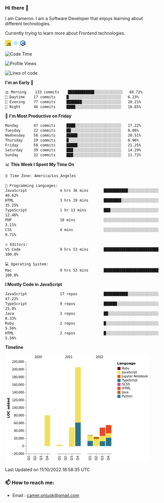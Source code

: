 ### Hi there 👋

I am Cameron. I am a Software Developer that enjoys learning about different technologies.

Currently trying to learn more about Frontend technologies.


<code><img height="20" src="https://raw.githubusercontent.com/github/explore/80688e429a7d4ef2fca1e82350fe8e3517d3494d/topics/javascript/javascript.png"></code>
<code><img height="20" src="https://raw.githubusercontent.com/github/explore/80688e429a7d4ef2fca1e82350fe8e3517d3494d/topics/react/react.png"></code>
<code><img height="20" src="https://raw.githubusercontent.com/github/explore/80688e429a7d4ef2fca1e82350fe8e3517d3494d/topics/cpp/cpp.png"></code>



<!--START_SECTION:waka-->
![Code Time](http://img.shields.io/badge/Code%20Time-542%20hrs%2020%20mins-blue)

![Profile Views](http://img.shields.io/badge/Profile%20Views-1-blue)

![Lines of code](https://img.shields.io/badge/From%20Hello%20World%20I%27ve%20Written-494%20Thousand%20lines%20of%20code-blue)

**I'm an Early 🐤** 

```text
🌞 Morning    133 commits    ████████████░░░░░░░░░░░░░   48.72% 
🌆 Daytime    17 commits     █░░░░░░░░░░░░░░░░░░░░░░░░   6.23% 
🌃 Evening    77 commits     ███████░░░░░░░░░░░░░░░░░░   28.21% 
🌙 Night      46 commits     ████░░░░░░░░░░░░░░░░░░░░░   16.85%

```
📅 **I'm Most Productive on Friday** 

```text
Monday       47 commits     ████░░░░░░░░░░░░░░░░░░░░░   17.22% 
Tuesday      22 commits     ██░░░░░░░░░░░░░░░░░░░░░░░   8.06% 
Wednesday    56 commits     █████░░░░░░░░░░░░░░░░░░░░   20.51% 
Thursday     19 commits     █░░░░░░░░░░░░░░░░░░░░░░░░   6.96% 
Friday       58 commits     █████░░░░░░░░░░░░░░░░░░░░   21.25% 
Saturday     39 commits     ███░░░░░░░░░░░░░░░░░░░░░░   14.29% 
Sunday       32 commits     ███░░░░░░░░░░░░░░░░░░░░░░   11.72%

```


📊 **This Week I Spent My Time On** 

```text
⌚︎ Time Zone: America/Los_Angeles

💬 Programming Languages: 
JavaScript               4 hrs 36 mins       ███████████░░░░░░░░░░░░░░   46.62% 
HTML                     3 hrs 29 mins       ████████░░░░░░░░░░░░░░░░░   35.25% 
TypeScript               1 hr 13 mins        ███░░░░░░░░░░░░░░░░░░░░░░   12.46% 
PHP                      18 mins             ░░░░░░░░░░░░░░░░░░░░░░░░░   3.11% 
CSS                      4 mins              ░░░░░░░░░░░░░░░░░░░░░░░░░   0.71%

🔥 Editors: 
VS Code                  9 hrs 53 mins       █████████████████████████   100.0%

💻 Operating System: 
Mac                      9 hrs 53 mins       █████████████████████████   100.0%

```

**I Mostly Code in JavaScript** 

```text
JavaScript               17 repos            ███████████░░░░░░░░░░░░░░   47.22% 
TypeScript               9 repos             ██████░░░░░░░░░░░░░░░░░░░   25.0% 
Java                     3 repos             ██░░░░░░░░░░░░░░░░░░░░░░░   8.33% 
Ruby                     2 repos             █░░░░░░░░░░░░░░░░░░░░░░░░   5.56% 
HTML                     2 repos             █░░░░░░░░░░░░░░░░░░░░░░░░   5.56%

```


**Timeline**

![Chart not found](https://raw.githubusercontent.com/camer0nluo/camer0nluo/main/charts/bar_graph.png) 


 Last Updated on 11/10/2022 18:58:35 UTC
<!--END_SECTION:waka-->

### 📫 How to reach me:
- Email : camer.onluok@gmail.com
